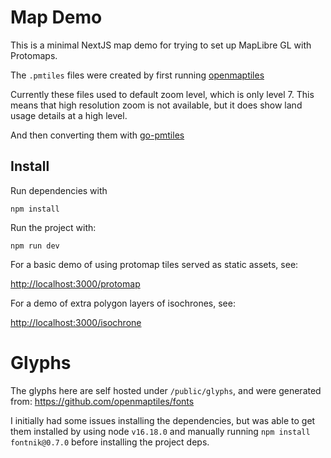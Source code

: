 # Map Demo

This is a minimal NextJS map demo for trying to set up MapLibre GL with
Protomaps.

The `.pmtiles` files were created by first running
[openmaptiles](https://github.com/openmaptiles/openmaptiles)

Currently these files used to default zoom level, which is only level 7.
This means that high resolution zoom is not available, but it does show
land usage details at a high level.

And then converting them with
[go-pmtiles](https://github.com/protomaps/go-pmtiles)

## Install

Run dependencies with

```
npm install
```

Run the project with:

```
npm run dev
```

For a basic demo of using protomap tiles served as static assets, see:

[http://localhost:3000/protomap](http://localhost:3000/protomap)

For a demo of extra polygon layers of isochrones, see:

[http://localhost:3000/isochrone](http://localhost:3000/isochrone)


# Glyphs

The glyphs here are self hosted under `/public/glyphs`, and were generated from: https://github.com/openmaptiles/fonts

I initially had some issues installing the dependencies, but was able to get them installed
by using node `v16.18.0` and manually running `npm install fontnik@0.7.0` before installing the
project deps.
